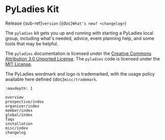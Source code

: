 # PyLadies Kit

Release {sub-ref}`version` ({doc}`What's new? <changelog>`)

The `pyladies` kit gets you up and running with starting a PyLadies local group, including what's needed, advice, event planning help, and some tools that may be helpful.

The `pyladies` documentation is licensed under the [Creative Commons Attribution 3.0 Unported License].  The `pyladies` code is licensed under the [MIT License].

The PyLadies wordmark and logo is trademarked, with the usage policy available here defined {doc}`misc/trademark`.




```{toctree}
:maxdepth: 1

overview
prospective/index
organizer/index
member/index
global/index
faqs
installation
misc/index
changelog
```


[creative commons attribution 3.0 unported license]: http://creativecommons.org/licenses/by/3.0/
[mit license]: http://choosealicense.com/licenses/mit/